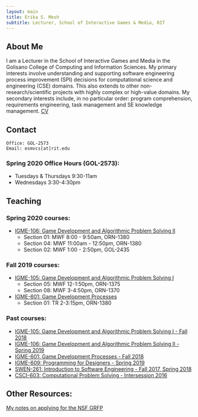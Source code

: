 ```yaml
---
layout: main
title: Erika S. Mesh
subtitle: Lecturer, School of Interactive Games & Media, RIT
---
```


## About Me
I am a Lecturer in the School of Interactive Games and Media in the Golisano College of Computing and Information Sciences. My primary interests involve understanding and supporting software engineering process improvement (SPI) decisions for computational science and engineering (CSE) domains. This also extends to other non-research/scientific projects with highly complex or high-value domains. My secondary interests include, in no particular order: program comprehension, requirements engineering, task management and SE knowledge management.
[CV](documents/CV.pdf)

## Contact

```
Office: GOL-2573
Email: esmvcs[at]rit.edu
```

### Spring 2020 Office Hours (GOL-2573):
- Tuesdays & Thursdays 9:30-11am
- Wednesdays 3:30-4:30pm

## Teaching
 
### Spring 2020 courses:
* <a href="https://esmesh.github.io/RIT-IGME-106/" target="_blank">IGME-106: Game Development and Algorithmic Problem Solving II</a>
    - Section 01: MWF 8:00 - 9:50am, ORN-1380
    - Section 04: MWF 11:00am - 12:50pm, ORN-1380
    - Section 02: MWF 1:00 - 2:50pm, GOL-2435

### Fall 2019 courses:
* <a href="https://esmesh.github.io/RIT-IGME-105/" target="_blank">IGME-105: Game Development and Algorithmic Problem Solving I</a>
   - Section 05: MWF 12-1:50pm, ORN-1375
   - Section 08: MWF 3-4:50pm, ORN-1370
* <a href="https://esmesh.github.io/RIT-IGME-601/" target="_blank">IGME-601: Game Development Processes</a>
   - Section 01: TR 2-3:15pm, ORN-1380

### Past courses:
* <a href="documents/2018-19/igme105-05-08-schedule-fall-2181.html" target="_blank">IGME-105: Game Development and Algorithmic Problem Solving I - Fall 2018</a>
* <a href="documents/2018-19/IGME106_Course_Schedule_2185.htm" target="_blank">IGME-106: Game Development and Algorithmic Problem Solving II - Spring 2019</a>
* <a href="documents/2018-19/IGME601_2181_Schedule.pdf" target="_blank">IGME-601: Game Development Processes - Fall 2018</a>
* <a href="documents/2018-19/IGME609_Course_Schedule_2185.htm" target="_blank">IGME-609: Programming for Designers - Spring 2019</a>
* <a href="http://www.se.rit.edu/~swen-261/" target="_blank">SWEN-261: Introduction to Software Engineering - Fall 2017, Spring 2018</a>
* <a href= "https://www.cs.rit.edu/~csci603/syllabus.html" target="_blank">CSCI-603: Computational Problem Solving - Intersession 2016</a>

## Other Resources:
[My notes on applying for the NSF GRFP](documents/GRFP/GRFP.md)

